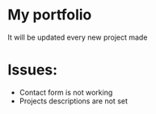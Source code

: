# My portfolio
It will be updated every new project made <br>
# Issues:
- Contact form is not working <br>
- Projects descriptions are not set